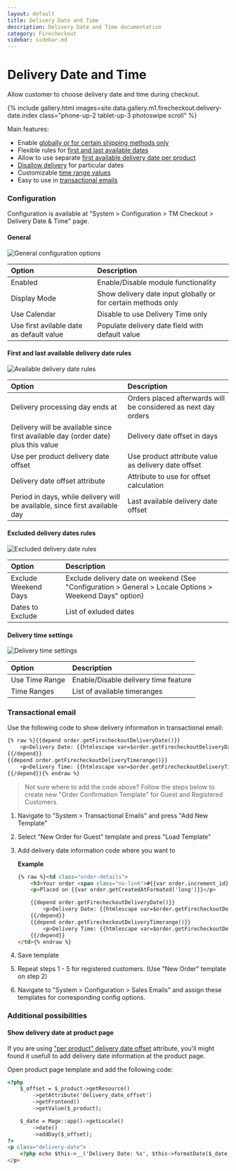 ```yaml
---
layout: default
title: Delivery Date and Time
description: Delivery Date and Time documentation
category: Firecheckout
sidebar: sidebar.md
---
```


# Delivery Date and Time

Allow customer to choose delivery date and time during checkout.

{% include gallery.html images=site.data.gallery.m1.firecheckout.delivery-date.index class="phone-up-2 tablet-up-3 photoswipe scroll" %}

Main features:

 -  Enable [globally or for certain shipping methods only](#general)
 -  Flexible rules for [first and last available dates](#first-and-last-available-delivery-date-rules)
 -  Allow to use separate [first available delivery date per product](#first-and-last-available-delivery-date-rules)
 -  [Disallow delivery](#excluded-delivery-dates-rules) for particular dates
 -  Customizable [time range values](#delivery-time-settings)
 -  Easy to use in [transactional emails](#transactional-email)

### Configuration

Configuration is available at
"System > Configuration > TM Checkout > Delivery Date &amp; Time" page.

#### General

![General configuration options](/images/m1/firecheckout/delivery-date/configuration/general.png)

Option                                      | Description
:-------------------------------------------|:-----------------------------------
Enabled                                     | Enable/Disable module functionality
Display Mode                                | Show delivery date input globally or for certain methods only
Use Calendar                                | Disable to use Delivery Time only
Use first avilable date as default value    | Populate delivery date field with default value

#### First and last available delivery date rules

![Available delivery date rules](/images/m1/firecheckout/delivery-date/configuration/available-date-rules.png)

Option                                      | Description
:-------------------------------------------|:-----------------------------------
Delivery processing day ends at             | Orders placed afterwards will be considered as next day orders
Delivery will be available since first available day (order date) plus this value | Delivery date offset in days
Use per product delivery date offset        | Use product attribute value as delivery date offset
Delivery date offset attribute              | Attribute to use for offset calculation
Period in days, while delivery will be available, since first available day | Last available delivery date offset

#### Excluded delivery dates rules

![Excluded delivery date rules](/images/m1/firecheckout/delivery-date/configuration/excluded-date-rules.png)

Option                                      | Description
:-------------------------------------------|:-----------------------------------
Exclude Weekend Days                        | Exclude delivery date on weekend (See "Configuration > General > Locale Options > Weekend Days" option)
Dates to Exclude                            | List of exluded dates

#### Delivery time settings

![Delivery time settings](/images/m1/firecheckout/delivery-date/configuration/delivery-time.png)

Option                                      | Description
:-------------------------------------------|:-----------------------------------
Use Time Range                              | Enable/Disable delivery time feature
Time Ranges                                 | List of available timeranges

### Transactional email

Use the following code to show delivery information in transactional email:

```html
{% raw %}{{depend order.getFirecheckoutDeliveryDate()}}
    <p>Delivery Date: {{htmlescape var=$order.getFirecheckoutDeliveryDate()}}</p>
{{/depend}}
{{depend order.getFirecheckoutDeliveryTimerange()}}
    <p>Delivery Time: {{htmlescape var=$order.getFirecheckoutDeliveryTimerange()}}</p>
{{/depend}}{% endraw %}
```

> Not sure where to add the code above? Follow the steps below to create new
> "Order Confirmation Template" for Guest and Registered Customers.

 1. Navigate to "System > Transactional Emails" and press "Add New Template"
 2. Select "New Order for Guest" template and press "Load Template"
 3. Add delivery date information code where you want to

    **Example**

    ```html
    {% raw %}<td class="order-details">
        <h3>Your order <span class="no-link">#{{var order.increment_id}}</span></h3>
        <p>Placed on {{var order.getCreatedAtFormated('long')}}</p>

        {{depend order.getFirecheckoutDeliveryDate()}}
            <p>Delivery Date: {{htmlescape var=$order.getFirecheckoutDeliveryDate()}}</p>
        {{/depend}}
        {{depend order.getFirecheckoutDeliveryTimerange()}}
            <p>Delivery Time: {{htmlescape var=$order.getFirecheckoutDeliveryTimerange()}}</p>
        {{/depend}}
    </td>{% endraw %}
    ```

 4. Save template
 5. Repeat steps 1 - 5 for registered customers. (Use "New Order" template on step 2)
 6. Navigate to "System > Configuration > Sales Emails" and assign these
    templates for corresponding config options.

### Additional possibilities

#### Show delivery date at product page

If you are using
["per product" delivery date offset](#first-and-last-available-delivery-date-rules)
attribute, you'll might found it usefull to add delivery date information
at the product page.

Open product page template and add the following code:

```html
<?php
    $_offset = $_product->getResource()
        ->getAttribute('delivery_date_offset')
        ->getFrontend()
        ->getValue($_product);

    $_date = Mage::app()->getLocale()
        ->date()
        ->addDay($_offset);
?>
<p class="delivery-date">
    <?php echo $this->__('Delivery Date: %s', $this->formatDate($_date, 'long')) ?>
</p>
```

